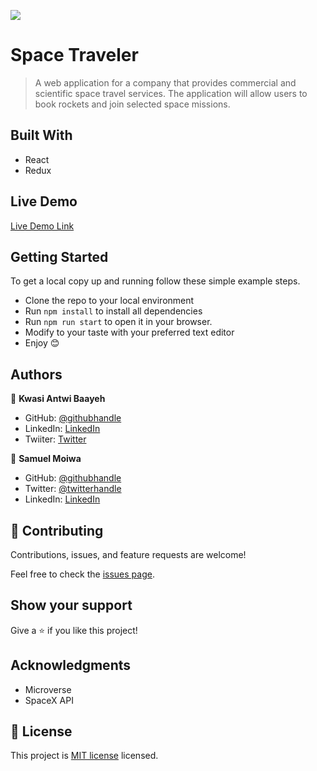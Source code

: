 ![](https://img.shields.io/badge/Microverse-blueviolet)

# Space Traveler

> A web application for a company that provides commercial and scientific space travel services. The application will allow users to book rockets and join selected space missions.

## Built With

- React
- Redux

## Live Demo

[Live Demo Link](https://space-traveler-rho.vercel.app/)

## Getting Started

To get a local copy up and running follow these simple example steps.

- Clone the repo to your local environment
- Run `npm install` to install all dependencies
- Run `npm run start` to open it in your browser.
- Modify to your taste with your preferred text editor
- Enjoy 😊

## Authors

👤 **Kwasi Antwi Baayeh**

- GitHub: [@githubhandle](https://github.com/Baayeh)
- LinkedIn: [LinkedIn](https://linkedin.com/in/kabaayeh)
- Twiiter: [Twitter](https://twitter.com/Cest_Baayeh)

👤 **Samuel Moiwa**

- GitHub: [@githubhandle](https://github.com/samuelmoiwa)
- Twitter: [@twitterhandle](https://twitter.com/samuelmoiwa)
- LinkedIn: [LinkedIn](https://www.linkedin.com/in/ing-abdulai-samuel-moiwa-726340142/)

## 🤝 Contributing

Contributions, issues, and feature requests are welcome!

Feel free to check the [issues page](../../issues/).

## Show your support

Give a ⭐️ if you like this project!

## Acknowledgments

- Microverse
- SpaceX API

## 📝 License

This project is [MIT license](https://choosealicense.com/licenses/mit/) licensed.

